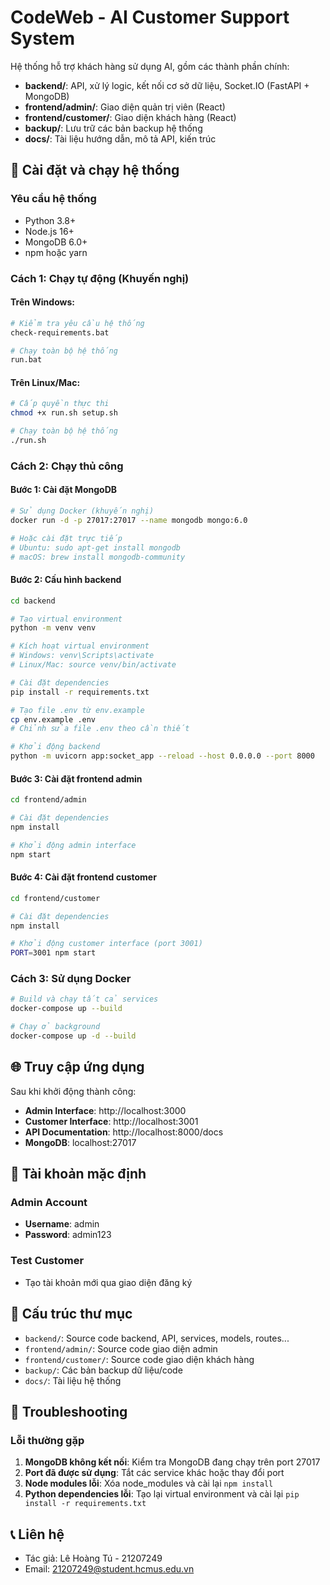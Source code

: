 # CodeWeb - AI Customer Support System

Hệ thống hỗ trợ khách hàng sử dụng AI, gồm các thành phần chính:

- **backend/**: API, xử lý logic, kết nối cơ sở dữ liệu, Socket.IO (FastAPI + MongoDB)
- **frontend/admin/**: Giao diện quản trị viên (React)
- **frontend/customer/**: Giao diện khách hàng (React)
- **backup/**: Lưu trữ các bản backup hệ thống
- **docs/**: Tài liệu hướng dẫn, mô tả API, kiến trúc

## 🚀 Cài đặt và chạy hệ thống

### Yêu cầu hệ thống
- Python 3.8+
- Node.js 16+
- MongoDB 6.0+
- npm hoặc yarn

### Cách 1: Chạy tự động (Khuyến nghị)

#### Trên Windows:
```bash
# Kiểm tra yêu cầu hệ thống
check-requirements.bat

# Chạy toàn bộ hệ thống
run.bat
```

#### Trên Linux/Mac:
```bash
# Cấp quyền thực thi
chmod +x run.sh setup.sh

# Chạy toàn bộ hệ thống
./run.sh
```

### Cách 2: Chạy thủ công

#### Bước 1: Cài đặt MongoDB
```bash
# Sử dụng Docker (khuyến nghị)
docker run -d -p 27017:27017 --name mongodb mongo:6.0

# Hoặc cài đặt trực tiếp
# Ubuntu: sudo apt-get install mongodb
# macOS: brew install mongodb-community
```

#### Bước 2: Cấu hình backend
```bash
cd backend

# Tạo virtual environment
python -m venv venv

# Kích hoạt virtual environment
# Windows: venv\Scripts\activate
# Linux/Mac: source venv/bin/activate

# Cài đặt dependencies
pip install -r requirements.txt

# Tạo file .env từ env.example
cp env.example .env
# Chỉnh sửa file .env theo cần thiết

# Khởi động backend
python -m uvicorn app:socket_app --reload --host 0.0.0.0 --port 8000
```

#### Bước 3: Cài đặt frontend admin
```bash
cd frontend/admin

# Cài đặt dependencies
npm install

# Khởi động admin interface
npm start
```

#### Bước 4: Cài đặt frontend customer
```bash
cd frontend/customer

# Cài đặt dependencies
npm install

# Khởi động customer interface (port 3001)
PORT=3001 npm start
```

### Cách 3: Sử dụng Docker
```bash
# Build và chạy tất cả services
docker-compose up --build

# Chạy ở background
docker-compose up -d --build
```

## 🌐 Truy cập ứng dụng

Sau khi khởi động thành công:
- **Admin Interface**: http://localhost:3000
- **Customer Interface**: http://localhost:3001
- **API Documentation**: http://localhost:8000/docs
- **MongoDB**: localhost:27017

## 🔐 Tài khoản mặc định

### Admin Account
- **Username**: admin
- **Password**: admin123

### Test Customer
- Tạo tài khoản mới qua giao diện đăng ký

## 📁 Cấu trúc thư mục
- `backend/`: Source code backend, API, services, models, routes...
- `frontend/admin/`: Source code giao diện admin
- `frontend/customer/`: Source code giao diện khách hàng
- `backup/`: Các bản backup dữ liệu/code
- `docs/`: Tài liệu hệ thống

## 🐛 Troubleshooting

### Lỗi thường gặp
1. **MongoDB không kết nối**: Kiểm tra MongoDB đang chạy trên port 27017
2. **Port đã được sử dụng**: Tắt các service khác hoặc thay đổi port
3. **Node modules lỗi**: Xóa node_modules và cài lại `npm install`
4. **Python dependencies lỗi**: Tạo lại virtual environment và cài lại `pip install -r requirements.txt`

## 📞 Liên hệ
- Tác giả: Lê Hoàng Tú - 21207249
- Email: 21207249@student.hcmus.edu.vn